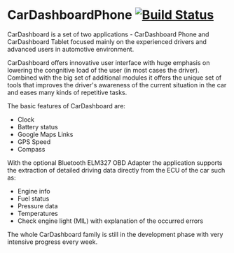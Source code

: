 # CarDashboardPhone [![Build Status](https://travis-ci.org/eclubprague/CarDashboardPhone.svg?branch=master)](https://travis-ci.org/eclubprague/CarDashboardPhone)

CarDashboard is a set of two applications - CarDashboard Phone and CarDashboard Tablet focused mainly on the experienced drivers and advanced users in automotive environment.

CarDashboard offers innovative user interface with huge emphasis on lowering the congnitive load of the user (in most cases the driver). Combined with the big set of additional modules it offers the unique set of tools that improves the driver's awareness of the current situation in the car and eases many kinds of repetitive tasks.

The basic features of CarDashboard are:
- Clock
- Battery status
- Google Maps Links
- GPS Speed
- Compass

With the optional Bluetooth ELM327 OBD Adapter the application supports the extraction of detailed driving data directly from the ECU of the car such as:
- Engine info
- Fuel status
- Pressure data
- Temperatures
- Check engine light (MIL) with explanation of the occurred errors

The whole CarDashboard family is still in the development phase with very intensive progress every week.

